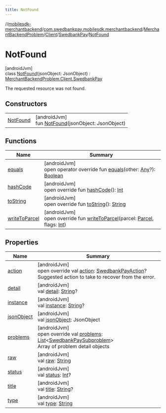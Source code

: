 ```yaml
---
title: NotFound
---
```

//[mobilesdk-merchantbackend](../../../../../../index.html)/[com.swedbankpay.mobilesdk.merchantbackend](../../../../index.html)/[MerchantBackendProblem](../../../index.html)/[Client](../../index.html)/[SwedbankPay](../index.html)/[NotFound](index.html)



# NotFound



[androidJvm]\
class [NotFound](index.html)(jsonObject: JsonObject) : [MerchantBackendProblem.Client.SwedbankPay](../index.html)

The requested resource was not found.



## Constructors


| | |
|---|---|
| [NotFound](-not-found.html) | [androidJvm]<br>fun [NotFound](-not-found.html)(jsonObject: JsonObject) |


## Functions


| Name | Summary |
|---|---|
| [equals](../../../-server/-unknown/index.html#317480221%2FFunctions%2F1689614965) | [androidJvm]<br>open operator override fun [equals](../../../-server/-unknown/index.html#317480221%2FFunctions%2F1689614965)(other: [Any](https://kotlinlang.org/api/latest/jvm/stdlib/kotlin/-any/index.html)?): [Boolean](https://kotlinlang.org/api/latest/jvm/stdlib/kotlin/-boolean/index.html) |
| [hashCode](../../../-server/-unknown/index.html#-2097273047%2FFunctions%2F1689614965) | [androidJvm]<br>open override fun [hashCode](../../../-server/-unknown/index.html#-2097273047%2FFunctions%2F1689614965)(): [Int](https://kotlinlang.org/api/latest/jvm/stdlib/kotlin/-int/index.html) |
| [toString](../../../-server/-unknown/index.html#2019528184%2FFunctions%2F1689614965) | [androidJvm]<br>open override fun [toString](../../../-server/-unknown/index.html#2019528184%2FFunctions%2F1689614965)(): [String](https://kotlinlang.org/api/latest/jvm/stdlib/kotlin/-string/index.html) |
| [writeToParcel](../../../write-to-parcel.html) | [androidJvm]<br>open override fun [writeToParcel](../../../write-to-parcel.html)(parcel: [Parcel](https://developer.android.com/reference/kotlin/android/os/Parcel.html), flags: [Int](https://kotlinlang.org/api/latest/jvm/stdlib/kotlin/-int/index.html)) |


## Properties


| Name | Summary |
|---|---|
| [action](../action.html) | [androidJvm]<br>open override val [action](../action.html): [SwedbankPayAction](../../../../index.html#853214653%2FClasslikes%2F1689614965)?<br>Suggested action to take to recover from the error. |
| [detail](../../../-server/-unknown/index.html#1929994611%2FProperties%2F1689614965) | [androidJvm]<br>val [detail](../../../-server/-unknown/index.html#1929994611%2FProperties%2F1689614965): [String](https://kotlinlang.org/api/latest/jvm/stdlib/kotlin/-string/index.html)? |
| [instance](../../../-server/-unknown/index.html#-1600398353%2FProperties%2F1689614965) | [androidJvm]<br>val [instance](../../../-server/-unknown/index.html#-1600398353%2FProperties%2F1689614965): [String](https://kotlinlang.org/api/latest/jvm/stdlib/kotlin/-string/index.html)? |
| [jsonObject](../../../-server/-unknown/index.html#301072573%2FProperties%2F1689614965) | [androidJvm]<br>val [jsonObject](../../../-server/-unknown/index.html#301072573%2FProperties%2F1689614965): JsonObject |
| [problems](../problems.html) | [androidJvm]<br>open override val [problems](../problems.html): [List](https://kotlinlang.org/api/latest/jvm/stdlib/kotlin.collections/-list/index.html)&lt;[SwedbankPaySubproblem](../../../../-swedbank-pay-subproblem/index.html)&gt;<br>Array of problem detail objects |
| [raw](../../../-server/-unknown/index.html#1423991054%2FProperties%2F1689614965) | [androidJvm]<br>val [raw](../../../-server/-unknown/index.html#1423991054%2FProperties%2F1689614965): [String](https://kotlinlang.org/api/latest/jvm/stdlib/kotlin/-string/index.html) |
| [status](../../../-server/-unknown/index.html#1109315826%2FProperties%2F1689614965) | [androidJvm]<br>val [status](../../../-server/-unknown/index.html#1109315826%2FProperties%2F1689614965): [Int](https://kotlinlang.org/api/latest/jvm/stdlib/kotlin/-int/index.html)? |
| [title](../../../-server/-unknown/index.html#402428574%2FProperties%2F1689614965) | [androidJvm]<br>val [title](../../../-server/-unknown/index.html#402428574%2FProperties%2F1689614965): [String](https://kotlinlang.org/api/latest/jvm/stdlib/kotlin/-string/index.html)? |
| [type](../../../-server/-unknown/index.html#-542810006%2FProperties%2F1689614965) | [androidJvm]<br>val [type](../../../-server/-unknown/index.html#-542810006%2FProperties%2F1689614965): [String](https://kotlinlang.org/api/latest/jvm/stdlib/kotlin/-string/index.html) |

